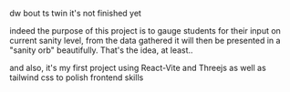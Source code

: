 dw bout ts twin it's not finished yet

indeed the purpose of this project is to gauge students for their input on current sanity level, from the data gathered it will then be presented in a "sanity orb" beautifully. That's the idea, at least..

and also, it's my first project using React-Vite and Threejs as well as tailwind css to polish frontend skills
